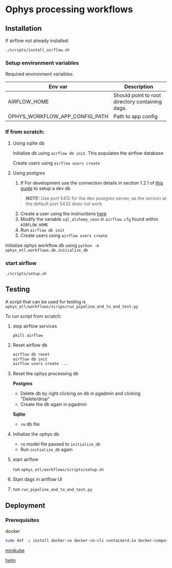 # Ophys processing workflows

## Installation

If airflow not already installed:

`./scripts/install_airflow.sh`

### Setup environment variables
    
Required environment variables:

| Env var                           | Description                                     |
|-----------------------------------|-------------------------------------------------|
| AIRFLOW_HOME                      | Should point to root directory containing dags. |
| OPHYS_WORKFLOW_APP_CONFIG_PATH    | Path to app config                              |

### If from scratch:
1. Using sqlite db

    Initialize db using `airflow db init`. This populates the airflow database

    Create users using `airflow users create`

2. Using postgres

   1. If For development use the connection details in section 1.2.1 of [this guide](http://confluence.corp.alleninstitute.org/pages/viewpage.action?pageId=60855687) to setup a dev db
   > **_NOTE:_**  Use port 5412 for the dev postgres server, as the version at the default port 5432 does not work

   2. Create a user using the instructions [here](https://airflow.apache.org/docs/apache-airflow/stable/howto/set-up-database.html#setting-up-a-postgresql-database)
   3. Modify the variable `sql_alchemy_conn` in `airflow.cfg` found within `AIRFLOW_HOME`
   4. Run `airflow db init`
   5. Create users using `airflow users create`
   
Initialize ophys workflow db using `python -m ophys_etl.workflows.db.initialize_db`

### start airflow

`./scripts/setup.sh`

## Testing

A script that can be used for testing is `ophys_etl/workflows/scrips/run_pipeline_end_to_end_test.py`

To run script from scratch:

1. stop airflow services

    `pkill airflow`

2. Reset airflow db
    ```bash
    airflow db reset
    airflow db init
    airflow users create ...
    ```


3. Reset the ophys processing db

    **Postgres** 

    - Delete db by right clicking on db in pgadmin and clicking "Delete/drop"
    - Create the db again in pgadmin
   
    **Sqlite**
    - `rm` db file

4. Initialize the ophys db

    - `rm` model file passed to `initialize_db`
    - Run `initialize_db` again


5. start airflow

    run `ophys_etl/workflows/scripts/setup.sh`

6. Start dags in airlflow UI

7. run `run_pipeline_end_to_end_test.py`

## Deployment

### Prerequisites

docker
```bash
sudo dnf -y install docker-ce docker-ce-cli containerd.io docker-compose-plugin
```

[minikube](https://minikube.sigs.k8s.io/docs/start/)

[helm](https://helm.sh/docs/intro/install/)



